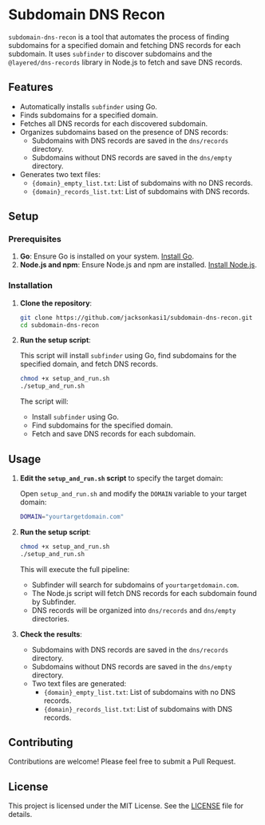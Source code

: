 # Subdomain DNS Recon

`subdomain-dns-recon` is a tool that automates the process of finding subdomains for a specified domain and fetching DNS records for each subdomain. It uses `subfinder` to discover subdomains and the `@layered/dns-records` library in Node.js to fetch and save DNS records.

## Features

- Automatically installs `subfinder` using Go.
- Finds subdomains for a specified domain.
- Fetches all DNS records for each discovered subdomain.
- Organizes subdomains based on the presence of DNS records:
  - Subdomains with DNS records are saved in the `dns/records` directory.
  - Subdomains without DNS records are saved in the `dns/empty` directory.
- Generates two text files:
  - `{domain}_empty_list.txt`: List of subdomains with no DNS records.
  - `{domain}_records_list.txt`: List of subdomains with DNS records.

## Setup

### Prerequisites

1. **Go**: Ensure Go is installed on your system. [Install Go](https://golang.org/doc/install).
2. **Node.js and npm**: Ensure Node.js and npm are installed. [Install Node.js](https://nodejs.org/).

### Installation

1. **Clone the repository**:

   ```bash
   git clone https://github.com/jacksonkasi1/subdomain-dns-recon.git
   cd subdomain-dns-recon
   ```

2. **Run the setup script**:

   This script will install `subfinder` using Go, find subdomains for the specified domain, and fetch DNS records.

   ```bash
   chmod +x setup_and_run.sh
   ./setup_and_run.sh
   ```

   The script will:
   - Install `subfinder` using Go.
   - Find subdomains for the specified domain.
   - Fetch and save DNS records for each subdomain.

## Usage

1. **Edit the `setup_and_run.sh` script** to specify the target domain:

   Open `setup_and_run.sh` and modify the `DOMAIN` variable to your target domain:

   ```bash
   DOMAIN="yourtargetdomain.com"
   ```

2. **Run the setup script**:

   ```bash
   chmod +x setup_and_run.sh
   ./setup_and_run.sh
   ```

   This will execute the full pipeline:
   - Subfinder will search for subdomains of `yourtargetdomain.com`.
   - The Node.js script will fetch DNS records for each subdomain found by Subfinder.
   - DNS records will be organized into `dns/records` and `dns/empty` directories.

3. **Check the results**:

   - Subdomains with DNS records are saved in the `dns/records` directory.
   - Subdomains without DNS records are saved in the `dns/empty` directory.
   - Two text files are generated:
     - `{domain}_empty_list.txt`: List of subdomains with no DNS records.
     - `{domain}_records_list.txt`: List of subdomains with DNS records.

## Contributing

Contributions are welcome! Please feel free to submit a Pull Request.

## License

This project is licensed under the MIT License. See the [LICENSE](LICENSE) file for details.
